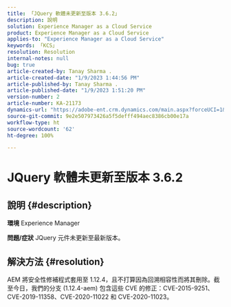 ```yaml
---
title: 「JQuery 軟體未更新至版本 3.6.2」
description: 說明
solution: Experience Manager as a Cloud Service
product: Experience Manager as a Cloud Service
applies-to: "Experience Manager as a Cloud Service"
keywords: 「KCS」
resolution: Resolution
internal-notes: null
bug: true
article-created-by: Tanay Sharma .
article-created-date: "1/9/2023 1:44:56 PM"
article-published-by: Tanay Sharma .
article-published-date: "1/9/2023 1:51:20 PM"
version-number: 2
article-number: KA-21173
dynamics-url: "https://adobe-ent.crm.dynamics.com/main.aspx?forceUCI=1&pagetype=entityrecord&etn=knowledgearticle&id=e9b6b7c7-2390-ed11-aad1-6045bd006793"
source-git-commit: 9e2e507973426a5f5defff494aec8386cb00e17a
workflow-type: ht
source-wordcount: '62'
ht-degree: 100%

---
```


# JQuery 軟體未更新至版本 3.6.2

## 說明 {#description}

<b>環境</b>
Experience Manager


<b>問題/症狀</b>
JQuery 元件未更新至最新版本。


## 解決方法 {#resolution}


AEM 將安全性修補程式套用至 1.12.4，且不打算因為回溯相容性而將其刪除。截至今日，我們的分支 (1.12.4-aem) 包含這些 CVE 的修正：CVE-2015-9251、CVE-2019-11358、CVE-2020-11022 和 CVE-2020-11023。
